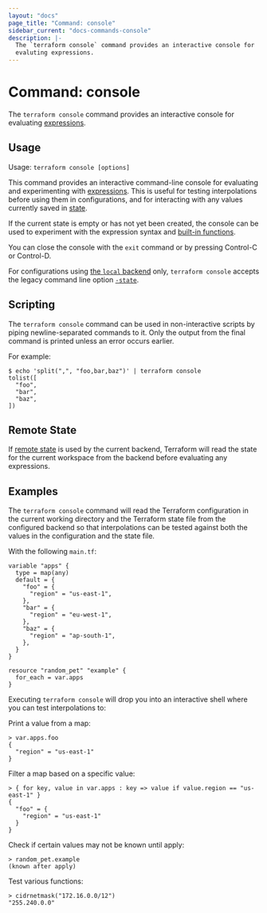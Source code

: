 ```yaml
---
layout: "docs"
page_title: "Command: console"
sidebar_current: "docs-commands-console"
description: |-
  The `terraform console` command provides an interactive console for
  evaluting expressions.
---
```


# Command: console

The `terraform console` command provides an interactive console for
evaluating [expressions](/docs/language/expressions/index.html).

## Usage

Usage: `terraform console [options]`

This command provides an interactive command-line console for evaluating and
experimenting with [expressions](/docs/language/expressions/index.html).
This is useful for testing interpolations before using them in configurations,
and for interacting with any values currently saved in
[state](/docs/language/state/index.html).

If the current state is empty or has not yet been created, the console can be
used to experiment with the expression syntax and
[built-in functions](/docs/language/functions/index.html).

You can close the console with the `exit` command or by pressing Control-C
or Control-D.

For configurations using
[the `local` backend](/docs/language/settings/backends/local.html) only,
`terraform console` accepts the legacy command line option
[`-state`](/docs/language/settings/backends/local.html#command-line-arguments).

## Scripting

The `terraform console` command can be used in non-interactive scripts
by piping newline-separated commands to it. Only the output from the
final command is printed unless an error occurs earlier.

For example:

```shell
$ echo 'split(",", "foo,bar,baz")' | terraform console
tolist([
  "foo",
  "bar",
  "baz",
])
```

## Remote State

If [remote state](/docs/language/state/remote.html) is used by the current backend,
Terraform will read the state for the current workspace from the backend
before evaluating any expressions.

## Examples

The `terraform console` command will read the Terraform configuration in the
current working directory and the Terraform state file from the configured
backend so that interpolations can be tested against both the values in the
configuration and the state file.

With the following `main.tf`:

```hcl
variable "apps" {
  type = map(any)
  default = {
    "foo" = {
      "region" = "us-east-1",
    },
    "bar" = {
      "region" = "eu-west-1",
    },
    "baz" = {
      "region" = "ap-south-1",
    },
  }
}

resource "random_pet" "example" {
  for_each = var.apps
}
```

Executing `terraform console` will drop you into an interactive shell where you
can test interpolations to:

Print a value from a map:

```
> var.apps.foo
{
  "region" = "us-east-1"
}
```

Filter a map based on a specific value:

```
> { for key, value in var.apps : key => value if value.region == "us-east-1" }
{
  "foo" = {
    "region" = "us-east-1"
  }
}
```

Check if certain values may not be known until apply:

```
> random_pet.example
(known after apply)
```

Test various functions:

```
> cidrnetmask("172.16.0.0/12")
"255.240.0.0"
```
